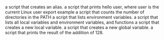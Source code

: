 a script that creates an alias.
a script that prints hello user, where user is the current Linux user
export example
 a script that counts the number of directories in the PATH
 a script that lists environment variables.
a script that lists all local variables and environment variables, and functions
a script that creates a new local variable.
a script that creates a new global variable.
 a script that prints the result of the addition of 128.
